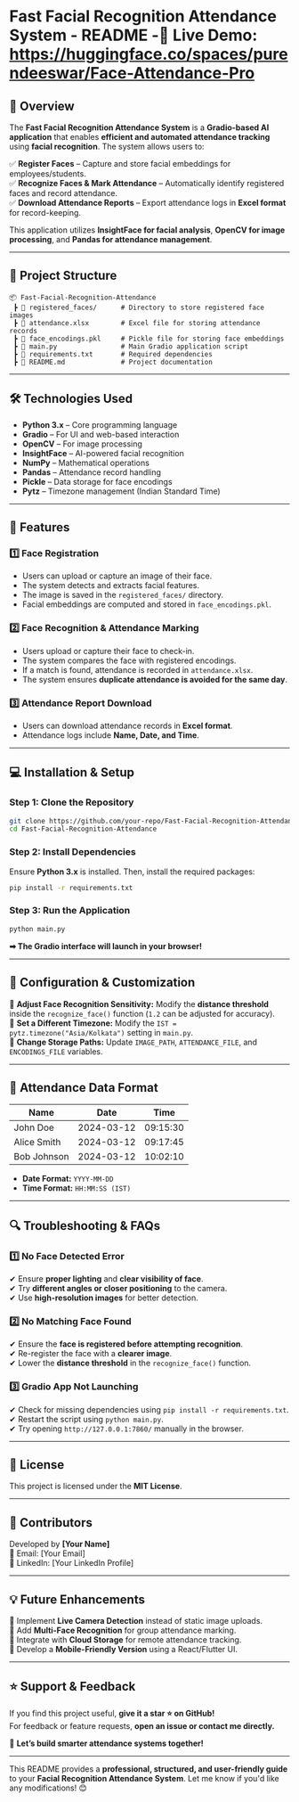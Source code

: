 # **Fast Facial Recognition Attendance System - README**  -🔗 Live Demo: https://huggingface.co/spaces/purendeeswar/Face-Attendance-Pro

## **📌 Overview**  
The **Fast Facial Recognition Attendance System** is a **Gradio-based AI application** that enables **efficient and automated attendance tracking** using **facial recognition**. The system allows users to:  

✅ **Register Faces** – Capture and store facial embeddings for employees/students.  
✅ **Recognize Faces & Mark Attendance** – Automatically identify registered faces and record attendance.  
✅ **Download Attendance Reports** – Export attendance logs in **Excel format** for record-keeping.  

This application utilizes **InsightFace for facial analysis**, **OpenCV for image processing**, and **Pandas for attendance management**.  

---

## **📂 Project Structure**  

```
📦 Fast-Facial-Recognition-Attendance  
 ┣ 📂 registered_faces/      # Directory to store registered face images  
 ┣ 📜 attendance.xlsx        # Excel file for storing attendance records  
 ┣ 📜 face_encodings.pkl     # Pickle file for storing face embeddings  
 ┣ 📜 main.py                # Main Gradio application script  
 ┣ 📜 requirements.txt       # Required dependencies  
 ┣ 📜 README.md              # Project documentation  
```

---

## **🛠 Technologies Used**  

- **Python 3.x** – Core programming language  
- **Gradio** – For UI and web-based interaction  
- **OpenCV** – For image processing  
- **InsightFace** – AI-powered facial recognition  
- **NumPy** – Mathematical operations  
- **Pandas** – Attendance record handling  
- **Pickle** – Data storage for face encodings  
- **Pytz** – Timezone management (Indian Standard Time)  

---

## **🚀 Features**  

### **1️⃣ Face Registration**  
- Users can upload or capture an image of their face.  
- The system detects and extracts facial features.  
- The image is saved in the `registered_faces/` directory.  
- Facial embeddings are computed and stored in `face_encodings.pkl`.  

### **2️⃣ Face Recognition & Attendance Marking**  
- Users upload or capture their face to check-in.  
- The system compares the face with registered encodings.  
- If a match is found, attendance is recorded in `attendance.xlsx`.  
- The system ensures **duplicate attendance is avoided for the same day**.  

### **3️⃣ Attendance Report Download**  
- Users can download attendance records in **Excel format**.  
- Attendance logs include **Name, Date, and Time**.  

---

## **💻 Installation & Setup**  

### **Step 1: Clone the Repository**  
```sh
git clone https://github.com/your-repo/Fast-Facial-Recognition-Attendance.git
cd Fast-Facial-Recognition-Attendance
```

### **Step 2: Install Dependencies**  
Ensure **Python 3.x** is installed. Then, install the required packages:  
```sh
pip install -r requirements.txt
```

### **Step 3: Run the Application**  
```sh
python main.py
```
**➡ The Gradio interface will launch in your browser!**  

---

## **📌 Configuration & Customization**  

🔹 **Adjust Face Recognition Sensitivity:** Modify the **distance threshold** inside the `recognize_face()` function (`1.2` can be adjusted for accuracy).  
🔹 **Set a Different Timezone:** Modify the `IST = pytz.timezone("Asia/Kolkata")` setting in `main.py`.  
🔹 **Change Storage Paths:** Update `IMAGE_PATH`, `ATTENDANCE_FILE`, and `ENCODINGS_FILE` variables.  

---

## **📝 Attendance Data Format**  

| Name  | Date       | Time     |  
|--------|------------|------------|  
| John Doe  | 2024-03-12  | 09:15:30 |  
| Alice Smith  | 2024-03-12  | 09:17:45 |  
| Bob Johnson  | 2024-03-12  | 10:02:10 |  

- **Date Format:** `YYYY-MM-DD`  
- **Time Format:** `HH:MM:SS (IST)`  

---

## **🔍 Troubleshooting & FAQs**  

### **1️⃣ No Face Detected Error**  
✔ Ensure **proper lighting** and **clear visibility of face**.  
✔ Try **different angles or closer positioning** to the camera.  
✔ Use **high-resolution images** for better detection.  

### **2️⃣ No Matching Face Found**  
✔ Ensure the **face is registered before attempting recognition**.  
✔ Re-register the face with a **clearer image**.  
✔ Lower the **distance threshold** in the `recognize_face()` function.  

### **3️⃣ Gradio App Not Launching**  
✔ Check for missing dependencies using `pip install -r requirements.txt`.  
✔ Restart the script using `python main.py`.  
✔ Try opening `http://127.0.0.1:7860/` manually in the browser.  

---

## **📜 License**  
This project is licensed under the **MIT License**.  

---

## **👥 Contributors**  
Developed by **[Your Name]**  
📧 Email: [Your Email]  
🔗 LinkedIn: [Your LinkedIn Profile]  

---

## **💡 Future Enhancements**  
🔹 Implement **Live Camera Detection** instead of static image uploads.  
🔹 Add **Multi-Face Recognition** for group attendance marking.  
🔹 Integrate with **Cloud Storage** for remote attendance tracking.  
🔹 Develop a **Mobile-Friendly Version** using a React/Flutter UI.  

---

## **⭐ Support & Feedback**  
If you find this project useful, **give it a star ⭐ on GitHub!**  
For feedback or feature requests, **open an issue or contact me directly.**  

🚀 **Let’s build smarter attendance systems together!**  

---

This README provides a **professional, structured, and user-friendly guide** to your **Facial Recognition Attendance System**. Let me know if you'd like any modifications! 😊
